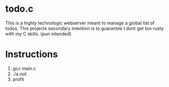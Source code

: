 # todo.c
This is a highly technologic webserver meant to manage a global list of todos.
This projects secondary intention is to guarantee I dont get too rusty with my C skills. (pun intended)

# Instructions
1. gcc main.c
2. ./a.out
3. profit
